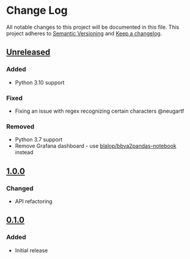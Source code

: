 # Change Log
All notable changes to this project will be documented in this file.
This project adheres to [Semantic Versioning](http://semver.org/) and [Keep a changelog](https://github.com/olivierlacan/keep-a-changelog).

## [Unreleased](https://github.com/blalop/bbva2pandas/tree/main)
### Added
- Python 3.10 support
### Fixed
- Fixing an issue with regex recognizing certain characters @neugartf
### Removed
- Python 3.7 support
- Remove Grafana dashboard - use [blalop/bbva2pandas-notebook](https://github.com/blalop/bbva2pandas-notebook) instead

## [1.0.0](https://github.com/idealista/bbva2pandas/tree/1.0.0)
### Changed
- API refactoring

## [0.1.0](https://github.com/idealista/bbva2pandas/tree/0.1.0)
### Added
- Initial release

